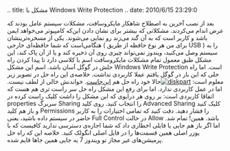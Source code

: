 .. title: مشکل با Windows Write Protection .. date: 2010/6/15 23:29:0

بعد از نصب آخرین به اصطلاح شاهکار مایکروسافت‌، مشکلات سیستم عامل بودند
که عرض اندام می‌کردند‌. مشکلاتی که بیشتر برای نشان دادن این‌که کامپیوتر
می‌خواهد ایمن باشد و کاربر است که به آن گند می‌زند رو نمایی می‌شوند‌.
یکی از مسخره‌ترینشان هنگامی‌است که شما حافظه‌ای خارجی ( برای من هر نوع
حافظه از طریق USB ) را به سیستم وصل می‌کنید‌، ویندوز نمی‌تواند چیزی روی
آن ذخیره کند و یا از آن پاک کند‌، این مشکل طبق معمول تمام مشکلات
مایکروسافت اسم با ‌کلاسی دارد تا پیدا کردن راه حلش در گوگل آسان باشد‌.
اسم این مشکل Windows Write Protection است‌. اما راه حلی که این بار در
گوگل یافتم عملا کاربردی نداشت‌. خلاصه‌ی این راه حل در تصویر زیر معلوم
است‌:
[![](http://shahinism.files.wordpress.com/2010/06/diskpart.jpg "diskpart")](http://shahinism.files.wordpress.com/2010/06/diskpart.jpg)حالا
خود راه حل هم [این‌جاست‌](http://www.t3chworks.com/index.php?p=2_1).
خواندنش خالی از لطف نیست‌. اما در عمل کاربردی ندارد‌. اما برای رفع این
مشکل راه حل سر‌ راست تری هم هست که اتفاقا کاربردی است‌: بر روی هر درایوی
که این مشکل را داشت کلیک راست کرده در properties سر‌برگ Sharing را
انتخاب کنید‌. روی کلید Advanced Sharing کلیک کنید و باز هم کلید
Permissions را فشار دهید‌. دقت کنید که تمامی اختیارات را به کاربر حاضر
در سیستم داده باشید‌، یعنی Full Control در حالت Allow باشد‌. همین‌! تمام
شد‌. اما اگر باز هم جایی یا فایلی اخطاری داد که شما اجازه‌ی دسترسی
ندارید کافیست که با یوزر اصلی همین قسمت‌ها را در فایل اصلی انگولک کنید‌.
خلاصه این که راه حل پرمیشن‌های غیر مجاز تو ویندوز 7 یه جایی همین جاها
قایم شده‌.
